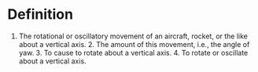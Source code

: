 # Definition

1.  The rotational or oscillatory movement of an aircraft, rocket, or
    the like about a vertical axis. 2. The amount of this movement,
    i.e., the angle of yaw. 3. To cause to rotate about a vertical
    axis. 4. To rotate or oscillate about a vertical axis.
